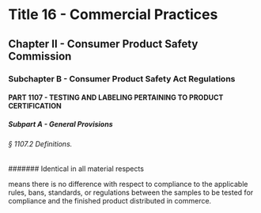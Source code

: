 
# Title 16 - Commercial Practices
## Chapter II - Consumer Product Safety Commission
### Subchapter B - Consumer Product Safety Act Regulations
#### PART 1107 - TESTING AND LABELING PERTAINING TO PRODUCT CERTIFICATION
##### Subpart A - General Provisions
###### § 1107.2 Definitions.
####### Identical in all material respects

means there is no difference with respect to compliance to the applicable rules, bans, standards, or regulations between the samples to be tested for compliance and the finished product distributed in commerce.
